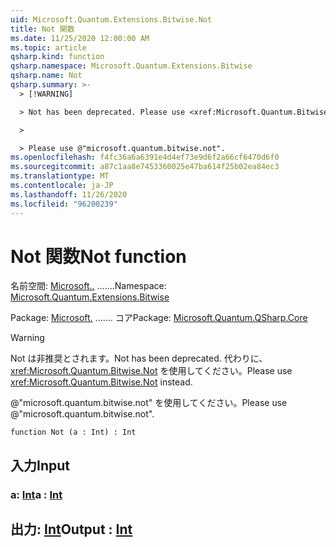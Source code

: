 ```yaml
---
uid: Microsoft.Quantum.Extensions.Bitwise.Not
title: Not 関数
ms.date: 11/25/2020 12:00:00 AM
ms.topic: article
qsharp.kind: function
qsharp.namespace: Microsoft.Quantum.Extensions.Bitwise
qsharp.name: Not
qsharp.summary: >-
  > [!WARNING]

  > Not has been deprecated. Please use <xref:Microsoft.Quantum.Bitwise.Not> instead.

  >

  > Please use @"microsoft.quantum.bitwise.not".
ms.openlocfilehash: f4fc36a6a6391e4d4ef73e9d6f2a66cf6470d6f0
ms.sourcegitcommit: a87c1aa8e7453360025e47ba614f25b02ea84ec3
ms.translationtype: MT
ms.contentlocale: ja-JP
ms.lasthandoff: 11/26/2020
ms.locfileid: "96200239"
---
```

# <a name="not-function"></a><span data-ttu-id="8c120-102">Not 関数</span><span class="sxs-lookup"><span data-stu-id="8c120-102">Not function</span></span>

<span data-ttu-id="8c120-103">名前空間: [Microsoft..](xref:Microsoft.Quantum.Extensions.Bitwise) .......</span><span class="sxs-lookup"><span data-stu-id="8c120-103">Namespace: [Microsoft.Quantum.Extensions.Bitwise](xref:Microsoft.Quantum.Extensions.Bitwise)</span></span>

<span data-ttu-id="8c120-104">Package: [Microsoft.](https://nuget.org/packages/Microsoft.Quantum.QSharp.Core) ....... コア</span><span class="sxs-lookup"><span data-stu-id="8c120-104">Package: [Microsoft.Quantum.QSharp.Core](https://nuget.org/packages/Microsoft.Quantum.QSharp.Core)</span></span>


> [!WARNING]
> <span data-ttu-id="8c120-105">Not は非推奨とされます。</span><span class="sxs-lookup"><span data-stu-id="8c120-105">Not has been deprecated.</span></span> <span data-ttu-id="8c120-106">代わりに、<xref:Microsoft.Quantum.Bitwise.Not> を使用してください。</span><span class="sxs-lookup"><span data-stu-id="8c120-106">Please use <xref:Microsoft.Quantum.Bitwise.Not> instead.</span></span>
>
> <span data-ttu-id="8c120-107">@"microsoft.quantum.bitwise.not" を使用してください。</span><span class="sxs-lookup"><span data-stu-id="8c120-107">Please use @"microsoft.quantum.bitwise.not".</span></span>



```qsharp
function Not (a : Int) : Int
```


## <a name="input"></a><span data-ttu-id="8c120-108">入力</span><span class="sxs-lookup"><span data-stu-id="8c120-108">Input</span></span>

### <a name="a--int"></a><span data-ttu-id="8c120-109">a: [Int](xref:microsoft.quantum.lang-ref.int)</span><span class="sxs-lookup"><span data-stu-id="8c120-109">a : [Int](xref:microsoft.quantum.lang-ref.int)</span></span>





## <a name="output--int"></a><span data-ttu-id="8c120-110">出力: [Int](xref:microsoft.quantum.lang-ref.int)</span><span class="sxs-lookup"><span data-stu-id="8c120-110">Output : [Int](xref:microsoft.quantum.lang-ref.int)</span></span>

